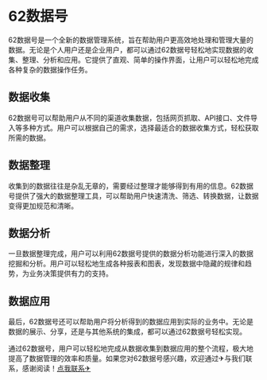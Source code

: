 # 62数据号

62数据号是一个全新的数据管理系统，旨在帮助用户更高效地处理和管理大量的数据。无论是个人用户还是企业用户，都可以通过62数据号轻松地实现数据的收集、整理、分析和应用。它提供了直观、简单的操作界面，让用户可以轻松地完成各种复杂的数据操作任务。

## 数据收集

62数据号可以帮助用户从不同的渠道收集数据，包括网页抓取、API接口、文件导入等多种方式。用户可以根据自己的需求，选择最适合的数据收集方式，轻松获取所需的数据。

## 数据整理

收集到的数据往往是杂乱无章的，需要经过整理才能够得到有用的信息。62数据号提供了强大的数据整理工具，可以帮助用户快速清洗、筛选、转换数据，让数据变得更加规范和清晰。

## 数据分析

一旦数据整理完成，用户可以利用62数据号提供的数据分析功能进行深入的数据挖掘和分析。用户可以轻松地生成各种报表和图表，发现数据中隐藏的规律和趋势，为业务决策提供有力的支持。

## 数据应用

最后，62数据号还可以帮助用户将分析得到的数据应用到实际的业务中。无论是数据的展示、分享，还是与其他系统的集成，都可以通过62数据号轻松实现。

通过62数据号，用户可以轻松地完成从数据收集到数据应用的整个流程，极大地提高了数据管理的效率和质量。如果您对62数据号感兴趣，欢迎通过✈与我们联系，感谢阅读！[点我联系✈](https://img.k02.cc)